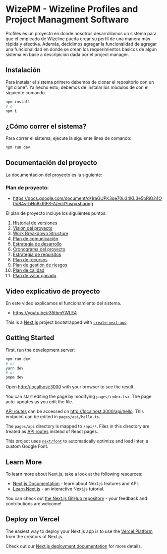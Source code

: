 # WizePM - Wizeline Profiles and Project Managment Software
Profiles es un proyecto en donde nosotros desarrollamos un sistema para que el empleado de Wizeline pueda crear su perfil de una manera más rápida y efectiva. Además, decidimos agregar la funcionalidad de agregar una funcionalidad en donde se crean los requerimientos básicos de algún sistema en base a descripición dada por el project manager. 

## Instalación
Para instalar el sistema primero debemos de clonar el repositorio con un "git clone". Ya hecho esto, debemos de instalar los modulos de con el siguiente comando.
```bash
npm install
# o
npm i
```

## ¿Cómo correr el sistema?
Para correr el sistema, ejecute la siguiente línea de comando:
```bash
npm run dev
```

## Documentación del proyecto
La documentacion del proyecto es la siguiente:
### Plan de proyecto: 
- https://docs.google.com/document/d/1raGUPK3ge70u34KL3e5bRiG24O0d84v-bHo8kRIFS-A/edit?usp=sharing

El plan de proyecto incluye los siguientes puntos:
1. [Historial de versiones](#historial-de-versiones)
2. [Visión del proyecto](#visión-del-proyecto)
3. [Work Breakdown Structure](#work-breakdown-structure)
4. [Plan de comunicación](#plan-de-comunicación)
5. [Estrategia de desarrollo](#estrategia-de-desarrollo)
6. [Cronograma del proyecto](#cronograma-del-proyecto)
7. [Estrategia de requisitos](#estrategia-de-requisitos)
8. [Plan de recursos](#plan-de-recursos)
9. [Plan de gestión de riesgos](#plan-de-gestión-de-riesgos)
10. [Plan de calidad](#plan-de-calidad)
11. [Plan de valor ganado](#plan-de-valor-ganado)

## Video explicativo de proyecto
En este video explicamos el funcionamiento del sistema.
- https://youtu.be/r35tbmYWLE4

This is a [Next.js](https://nextjs.org/) project bootstrapped with [`create-next-app`](https://github.com/vercel/next.js/tree/canary/packages/create-next-app).

## Getting Started

First, run the development server:

```bash
npm run dev
# or
yarn dev
# or
pnpm dev
```

Open [http://localhost:3000](http://localhost:3000) with your browser to see the result.

You can start editing the page by modifying `pages/index.tsx`. The page auto-updates as you edit the file.

[API routes](https://nextjs.org/docs/api-routes/introduction) can be accessed on [http://localhost:3000/api/hello](http://localhost:3000/api/hello). This endpoint can be edited in `pages/api/hello.ts`.

The `pages/api` directory is mapped to `/api/*`. Files in this directory are treated as [API routes](https://nextjs.org/docs/api-routes/introduction) instead of React pages.

This project uses [`next/font`](https://nextjs.org/docs/basic-features/font-optimization) to automatically optimize and load Inter, a custom Google Font.

## Learn More

To learn more about Next.js, take a look at the following resources:

- [Next.js Documentation](https://nextjs.org/docs) - learn about Next.js features and API.
- [Learn Next.js](https://nextjs.org/learn) - an interactive Next.js tutorial.

You can check out [the Next.js GitHub repository](https://github.com/vercel/next.js/) - your feedback and contributions are welcome!

## Deploy on Vercel

The easiest way to deploy your Next.js app is to use the [Vercel Platform](https://vercel.com/new?utm_medium=default-template&filter=next.js&utm_source=create-next-app&utm_campaign=create-next-app-readme) from the creators of Next.js.

Check out our [Next.js deployment documentation](https://nextjs.org/docs/deployment) for more details.

